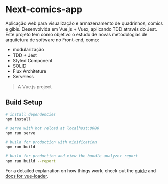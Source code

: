 # Next-comics-app
Aplicação web para visualização e armazenamento de quadrinhos, comics e  gibis. Desenvolvida em Vue.js + Vuex, aplicando TDD através do Jest. Este projeto tem como objetivo o estudo de novas metodologias de arquitetura de software no Front-end, como: 

- modularização
- TDD + Jest
- Styled Component
- SOLID
- Flux Architeture
- Serveless

> A Vue.js project

## Build Setup

``` bash
# install dependencies
npm install

# serve with hot reload at localhost:8080
npm run serve

# build for production with minification
npm run build

# build for production and view the bundle analyzer report
npm run build --report
```

For a detailed explanation on how things work, check out the [guide](http://vuejs-templates.github.io/webpack/) and [docs for vue-loader](http://vuejs.github.io/vue-loader).
